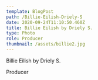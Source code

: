 ```yaml
---
template: BlogPost
path: /Billie-Eilish-Driely-S
date: 2020-09-24T11:10:50.460Z
title: Billie Eilish by Driely S.
type: Photo
role: Producer
thumbnail: /assets/billie2.jpg
---
```

<!--StartFragment-->

Billie Eilish by Driely S.

Producer

<!--EndFragment-->
